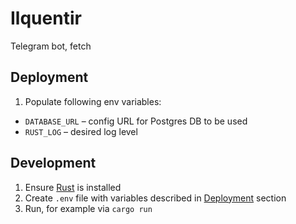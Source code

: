 # Ilquentir

Telegram bot, fetch

## Deployment

1. Populate following env variables:
  * `DATABASE_URL` – config URL for Postgres DB to be used
  * `RUST_LOG` – desired log level

## Development

1. Ensure [Rust](https://rust-lang.org) is installed
2. Create `.env` file with variables described in [Deployment](#deployment) section
3. Run, for example via `cargo run`